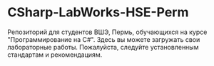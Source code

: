# CSharp-LabWorks-HSE-Perm
Репозиторий для студентов ВШЭ, Пермь, обучающихся на курсе "Программирование на C#". Здесь вы можете загружать свои лабораторные работы. Пожалуйста, следуйте установленным стандартам и рекомендациям.
